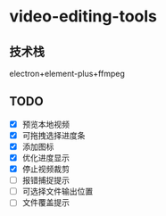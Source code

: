 # video-editing-tools

## 技术栈

electron+element-plus+ffmpeg

## TODO

- [x] 预览本地视频
- [x] 可拖拽选择进度条
- [x] 添加图标
- [x] 优化进度显示
- [x] 停止视频裁剪
- [ ] 报错捕捉提示
- [ ] 可选择文件输出位置
- [ ] 文件覆盖提示